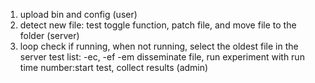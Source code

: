 1. upload bin and config (user)
2. detect new file: test toggle function, patch file, and move file to the folder (server)
3. loop check if running, when not running, select the oldest file in the server test list: -ec, -ef -em
   disseminate file, run experiment with run time number:start test, collect results (admin)